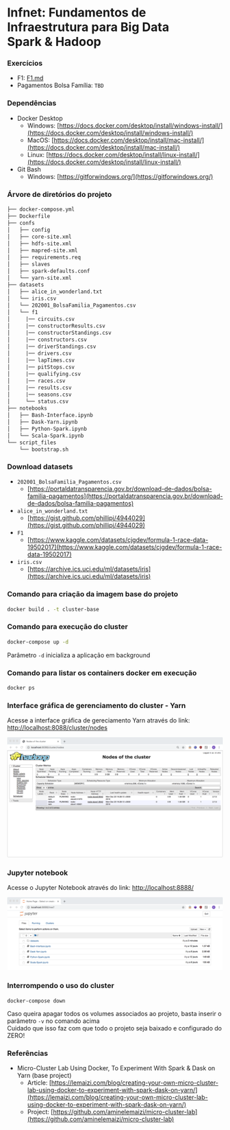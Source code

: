 # Infnet: Fundamentos de Infraestrutura para Big Data <br/> Spark & Hadoop

### Exercícios

- F1: [F1.md](exercises/F1.md)
- Pagamentos Bolsa Família: `TBD`

### Dependências

- Docker Desktop
  - Windows: [https://docs.docker.com/desktop/install/windows-install/](https://docs.docker.com/desktop/install/windows-install/)
  - MacOS: [https://docs.docker.com/desktop/install/mac-install/](https://docs.docker.com/desktop/install/mac-install/)
  - Linux: [https://docs.docker.com/desktop/install/linux-install/](https://docs.docker.com/desktop/install/linux-install/)
- Git Bash
  - Windows: [https://gitforwindows.org/](https://gitforwindows.org/)

### Árvore de diretórios do projeto

```
├── docker-compose.yml
├── Dockerfile
├── confs
│   ├── config
│   ├── core-site.xml
│   ├── hdfs-site.xml
│   ├── mapred-site.xml
│   ├── requirements.req
│   ├── slaves
│   ├── spark-defaults.conf
│   └── yarn-site.xml
├── datasets
│   ├── alice_in_wonderland.txt
│   └── iris.csv
│   └── 202001_BolsaFamilia_Pagamentos.csv
│   └── f1
│     |── circuits.csv
│     |── constructorResults.csv
│     |── constructorStandings.csv
│     |── constructors.csv
│     |── driverStandings.csv
│     |── drivers.csv
│     |── lapTimes.csv
│     |── pitStops.csv
│     |── qualifying.csv
│     |── races.csv
│     |── results.csv
│     |── seasons.csv
│     └── status.csv
├── notebooks
│   ├── Bash-Interface.ipynb
│   ├── Dask-Yarn.ipynb
│   ├── Python-Spark.ipynb
│   └── Scala-Spark.ipynb
└── script_files
    └── bootstrap.sh
```

### Download datasets

- `202001_BolsaFamilia_Pagamentos.csv`
  - [https://portaldatransparencia.gov.br/download-de-dados/bolsa-familia-pagamentos](https://portaldatransparencia.gov.br/download-de-dados/bolsa-familia-pagamentos)
- `alice_in_wonderland.txt`
  - [https://gist.github.com/phillipj/4944029](https://gist.github.com/phillipj/4944029)
- `F1`
  - [https://www.kaggle.com/datasets/cjgdev/formula-1-race-data-19502017](https://www.kaggle.com/datasets/cjgdev/formula-1-race-data-19502017)
- `iris.csv`
  - [https://archive.ics.uci.edu/ml/datasets/iris](https://archive.ics.uci.edu/ml/datasets/iris)

### Comando para criação da imagem base do projeto

```bash
docker build . -t cluster-base
```

### Comando para execução do cluster

```bash
docker-compose up -d
```

Parâmetro `-d` inicializa a aplicação em background

### Comando para listar os containers docker em execução

```bash
docker ps
```

### Interface gráfica de gerenciamento do cluster - Yarn

Acesse a interface gráfica de gereciamento Yarn através do link: [http://localhost:8088/cluster/nodes](http://localhost:8088/cluster/nodes)

![yarn ui](img/yarn_rm_ui.png)

### Jupyter notebook

Acesse o Jupyter Notebook através do link: [http://localhost:8888/](http://localhost:8888/)

<img src="img/docker_jupyter.png" alt="jupyter" style="zoom:50%;" />

### Interrompendo o uso do cluster

```
docker-compose down
```

Caso queira apagar todos os volumes associados ao projeto, basta inserir o parâmetro `-v` no comando acima <br/>
Cuidado que isso faz com que todo o projeto seja baixado e configurado do ZERO!

### Referências

- Micro-Cluster Lab Using Docker, To Experiment With Spark & Dask on Yarn (base project)
  - Article: [https://lemaizi.com/blog/creating-your-own-micro-cluster-lab-using-docker-to-experiment-with-spark-dask-on-yarn/](https://lemaizi.com/blog/creating-your-own-micro-cluster-lab-using-docker-to-experiment-with-spark-dask-on-yarn/)
  - Project: [https://github.com/aminelemaizi/micro-cluster-lab](https://github.com/aminelemaizi/micro-cluster-lab)
